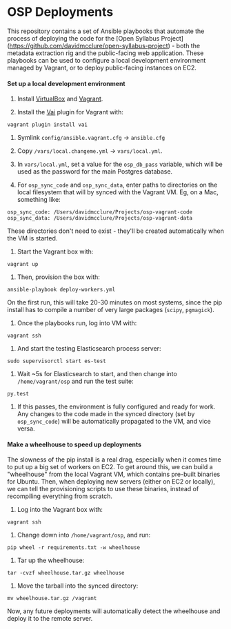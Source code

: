 # OSP Deployments

This repository contains a set of Ansible playbooks that automate the process of deploying the code for the [Open Syllabus Project] (https://github.com/davidmcclure/open-syllabus-project) - both the metadata extraction rig and the public-facing web application. These playbooks can be used to configure a local development environment managed by Vagrant, or to deploy public-facing instances on EC2.

#### Set up a local development environment

1. Install [VirtualBox](https://www.virtualbox.org/wiki/Downloads) and [Vagrant](https://www.vagrantup.com/downloads.html).

1. Install the [Vai](https://github.com/MatthewMi11er/vai) plugin for Vagrant with:

  `vagrant plugin install vai`

1. Symlink `config/ansible.vagrant.cfg` -> `ansible.cfg`

1. Copy `/vars/local.changeme.yml` -> `vars/local.yml`.

1. In `vars/local.yml`, set a value for the `osp_db_pass` variable, which will be used as the password for the main Postgres database.

1. For `osp_sync_code` and `osp_sync_data`, enter paths to directories on the local filesystem that will by synced with the Vagrant VM. Eg, on a Mac, something like:

  `osp_sync_code: /Users/davidmcclure/Projects/osp-vagrant-code`
  `osp_sync_data: /Users/davidmcclure/Projects/osp-vagrant-data`

  These directories don't need to exist - they'll be created automatically when the VM is started.

1. Start the Vagrant box with:

  `vagrant up`

1. Then, provision the box with:

  `ansible-playbook deploy-workers.yml`

  On the first run, this will take 20-30 minutes on most systems, since the pip install has to compile a number of very large packages (`scipy`, `pgmagick`).

1. Once the playbooks run, log into VM with:

  `vagrant ssh`

1. And start the testing Elasticsearch process server:

  `sudo supervisorctl start es-test`

1. Wait ~5s for Elasticsearch to start, and then change into `/home/vagrant/osp` and run the test suite:

  `py.test`

1. If this passes, the environment is fully configured and ready for work. Any changes to the code made in the synced directory (set by `osp_sync_code`) will be automatically propagated to the VM, and vice versa.

#### Make a wheelhouse to speed up deployments

The slowness of the pip install is a real drag, especially when it comes time to put up a big set of workers on EC2. To get around this, we can build a "wheelhouse" from the local Vagrant VM, which contains pre-built binaries for Ubuntu. Then, when deploying new servers (either on EC2 or locally), we can tell the provisioning scripts to use these binaries, instead of recompiling everything from scratch.

1. Log into the Vagrant box with:

  `vagrant ssh`

1. Change down into `/home/vagrant/osp`, and run:

  `pip wheel -r requirements.txt -w wheelhouse`

1. Tar up the wheelhouse:

  `tar -cvzf wheelhouse.tar.gz wheelhouse`

1. Move the tarball into the synced directory:

  `mv wheelhouse.tar.gz /vagrant`

Now, any future deployments will automatically detect the wheelhouse and deploy it to the remote server.
